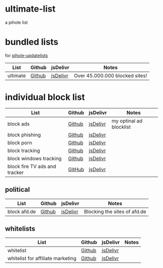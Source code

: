 # ultimate-list
a pihole list

# bundled lists
for [pihole-updatelists](https://github.com/jacklul/pihole-updatelists)

List|Github|jsDelivr|Notes
----|------|--------|-----
ultimate|[Github](https://raw.githubusercontent.com/ultimate-pihole-list/list/main/blacklist/lists/ultimate.txt)|[jsDelivr](https://cdn.jsdelivr.net/gh/ultimate-pihole-list/list@master/blacklist/lists/ultimate.txt)| Over 45.000.000 blocked sites!

# individual block list
List|Github|jsDelivr|Notes
----|------|--------|-----
block ads|[Github](https://github.com/ultimate-pihole-list/list/raw/main/blacklist/ads.txt)|[jsDelivr](https://cdn.jsdelivr.net/gh/ultimate-pihole-list/list@master/blacklist/ads.txt)| my optinal ad blocklist
block phishing|[Github](https://raw.githubusercontent.com/ultimate-pihole-list/list/main/blacklist/phish.txt)|[jsDelivr](https://cdn.jsdelivr.net/gh/ultimate-pihole-list/list@master/blacklist/phish.txt)
block porn|[Github](https://github.com/ultimate-pihole-list/list/raw/main/blacklist/porn.txt)|[jsDelivr](https://cdn.jsdelivr.net/gh/ultimate-pihole-list/list@master/blacklist/porn.txt)
block tracking|[Github](https://github.com/ultimate-pihole-list/list/raw/main/blacklist/tracking.txt)|[jsDelivr](https://cdn.jsdelivr.net/gh/ultimate-pihole-list/list@master/blacklist/tracking.txt)
block windows tracking|[Github](https://raw.githubusercontent.com/ultimate-pihole-list/list/main/blacklist/windows-tracking.txt)|[jsDelivr](https://cdn.jsdelivr.net/gh/ultimate-pihole-list/list@master/blacklist/windows-tracking.txt)
block fire TV ads and tracker | [GitHub](https://raw.githubusercontent.com/ultimate-pihole-list/list/main/blacklist/fire-tv.txt)|[jsDelivr](https://cdn.jsdelivr.net/gh/ultimate-pihole-list/list@master/blacklist/fire-tv.txt)

## political
List|Github|jsDelivr|Notes
----|------|--------|-----
block afd.de|[Github](https://raw.githubusercontent.com/ultimate-pihole-list/list/main/blacklist/afd.txt)|[jsDelivr](https://cdn.jsdelivr.net/gh/ultimate-pihole-list/list@master/blacklist/afd.txt)| Blocking the sites of afd.de


## whitelists
List|Github|jsDelivr|Notes
----|------|--------|-----
whitelist|[Github](https://raw.githubusercontent.com/ultimate-pihole-list/list/main/whitelist/whitelist.txt)|[jsDelivr](https://cdn.jsdelivr.net/gh/ultimate-pihole-list/list@master/whitelist/whitelist.txt)
whitelist for affiliate marketing | [Github](https://raw.githubusercontent.com/ultimate-pihole-list/list/main/whitelist/affiliate.txt)|[jsDelivr](https://cdn.jsdelivr.net/gh/ultimate-pihole-list/list@master/whitelist/affiliate.txt)
